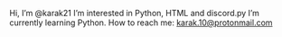 Hi, I’m @karak21
I’m interested in Python, HTML and discord.py
I’m currently learning Python.
How to reach me: karak.10@protonmail.com

<!---
karak21/karak21 is a ✨ special ✨ repository because its `README.md` (this file) appears on your GitHub profile.
You can click the Preview link to take a look at your changes.
--->
